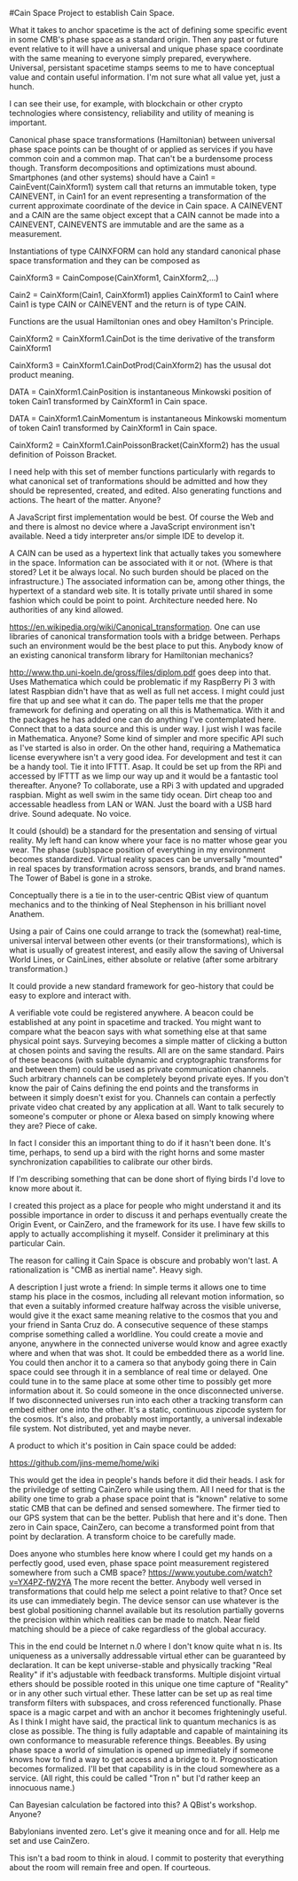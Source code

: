 #Cain Space
Project to establish Cain Space.

What it takes to anchor spacetime is the act of defining some specific event in some CMB's phase space as a standard origin. Then any past or future event relative to it will have a universal and unique phase space coordinate with the same meaning to everyone simply prepared, everywhere. Universal, persistant spacetime stamps seems to me to have conceptual value and contain useful information. I'm not sure what all value yet, just a hunch.

I can see their use, for example, with blockchain or other crypto technologies where consistency, reliability and utility of meaning is important.

Canonical phase space transformations (Hamiltonian) between universal phase space points can be thought of or applied as services if you have common coin and a common map. That can't be a burdensome process though. Transform decompositions and optimizations must abound. Smartphones (and other systems) should have a Cain1 = CainEvent(CainXform1) system call that returns an immutable token, type CAINEVENT, in Cain1 for an event representing a transformation of the current approximate coordinate of the device in Cain space. A CAINEVENT and a CAIN are the same object except that a CAIN cannot be made into a CAINEVENT, CAINEVENTS are immutable and are the same as a measurement.

Instantiations of type CAINXFORM can hold any standard canonical phase space transformation and they can be composed as 

CainXform3 = CainCompose(CainXform1, CainXform2,...)

Cain2 = CainXform(Cain1, CainXform1) applies CainXform1 to Cain1 where Cain1 is type CAIN or CAINEVENT and the return is of type CAIN.

Functions are the usual Hamiltonian ones and obey Hamilton's Principle.

CainXform2 = CainXform1.CainDot is the time derivative of the transform CainXform1

CainXform3 = CainXform1.CainDotProd(CainXform2) has the ususal dot product meaning.

DATA = CainXform1.CainPosition is instantaneous Minkowski position of token Cain1 transformed by CainXform1 in Cain space.

DATA = CainXform1.CainMomentum is instantaneous Minkowski momentum of token Cain1 transformed by CainXform1 in Cain space.

CainXform2 = CainXform1.CainPoissonBracket(CainXform2) has the usual definition of Poisson Bracket.

I need help with this set of member functions particularly with regards to what canonical set of tranformations should be admitted and how they should be represented, created, and edited.  Also generating functions and actions.  The heart of the matter.  Anyone?

A JavaScript first implementation would be best.  Of course the Web and and there is almost no device where a JavaScript environment isn't available.  Need a tidy interpreter ans/or simple IDE to develop it.

A CAIN can be used as a hypertext link that actually takes you somewhere in the space.  Information can be associated with it or not.  (Where is that stored?  Let it be always local.  No such burden should be placed on the infrastructure.) The associated information can be, among other things, the hypertext of a standard web site.  It is totally private until shared in some fashion which could be point to point.  Architecture needed here.  No authorities of any kind allowed.

https://en.wikipedia.org/wiki/Canonical_transformation.  One can use libraries of canonical transformation tools with a bridge between.  Perhaps such an environment would be the best place to put this.  Anybody know of an existing canonical transform library for Hamiltonian mechanics?  

http://www.thp.uni-koeln.de/gross/files/diplom.pdf goes deep into that.  Uses Mathematica which could be problematic if my RaspBerry Pi 3 with latest Raspbian didn't have that as well as full net access.  I might could just fire that up and see what it can do.  The paper tells me that the proper framework for defining and operating on all this is Mathematica.  With it and the packages he has added one can do anything I've contemplated here.  Connect that to a data source and this is under way.  I just wish I was facile in Mathematica.  Anyone? Some kind of simpler and more specific API such as I've started is also in order.  On the other hand, requiring a Mathematica license everywhere isn't a very good idea.  For development and test it can be a handy tool.  Tie it into IFTTT.  Asap.  It could be set up from the RPi and accessed by IFTTT as we limp our way up and it would be a fantastic tool thereafter.  Anyone?  To collaborate, use a RPi 3 with updated and upgraded raspbian.  Might as well swim in the same tidy ocean.  Dirt cheap too and accessable headless from LAN or WAN.  Just the board with a USB hard drive.  Sound adequate.  No voice.

It could (should) be a standard for the presentation and sensing of virtual reality. My left hand can know where your face is no matter whose gear you wear. The phase (sub)space position of everything in my environment becomes standardized. Virtual reality spaces can be unversally "mounted" in real spaces by transformation across sensors, brands, and brand names. The Tower of Babel is gone in a stroke.

Conceptually there is a tie in to the user-centric QBist view of quantum mechanics and to the thinking of Neal Stephenson in his brilliant novel Anathem.

Using a pair of Cains one could arrange to track the (somewhat) real-time, universal interval between other events (or their transformations), which is what is usually of greatest interest, and easily allow the saving of Universal World Lines, or CainLines, either absolute or relative (after some arbitrary transformation.)

It could provide a new standard framework for geo-history that could be easy to explore and interact with.

A verifiable vote could be registered anywhere. A beacon could be established at any point in spacetime and tracked. You might want to compare what the beacon says with what something else at that same physical point says. Surveying becomes a simple matter of clicking a button at chosen points and saving the results. All are on the same standard.  Pairs of these beacons (with suitable dynamic and cryptographic transforms for and between them) could be used as private communication channels.  Such arbitrary channels can be completely beyond private eyes.  If you don't know the pair of Cains defining the end points and the transforms in between it simply doesn't exist for you.  Channels can contain a perfectly private video chat created by any application at all.  Want to talk securely to someone's computer or phone or Alexa based on simply knowing where they are?  Piece of cake.

In fact I consider this an important thing to do if it hasn't been done. It's time, perhaps, to send up a bird with the right horns and some master synchronization capabilities to calibrate our other birds.

If I'm describing something that can be done short of flying birds I'd love to know more about it.

I created this project as a place for people who might understand it and its possible importance in order to discuss it and perhaps eventually create the Origin Event, or CainZero, and the framework for its use. I have few skills to apply to actually accomplishing it myself. Consider it preliminary at this particular Cain.

The reason for calling it Cain Space is obscure and probably won't last. A rationalization is "CMB as inertial name". Heavy sigh.

A description I just wrote a friend: In simple terms it allows one to time stamp his place in the cosmos, including all relevant motion information, so that even a suitably informed creature halfway across the visible universe, would give it the exact same meaning relative to the cosmos that you and your friend in Santa Cruz do. A consecutive sequence of these stamps comprise something called a worldline. You could create a movie and anyone, anywhere in the connected universe would know and agree exactly where and when that was shot. It could be embedded there as a world line.  You could then anchor it to a camera so that anybody going there in Cain space could see through it in a semblance of real time or delayed.  One could tune in to the same place at some other time to possibly get more information about it. So could someone in the once disconnected universe.  If two disconnected universes run into each other a tracking transform can embed either one into the other.  It's a static, continuous zipcode system for the cosmos. It's also, and probably most importantly, a universal indexable file system.  Not distributed, yet and maybe never.

A product to which it's position in Cain space could be added:

https://github.com/jins-meme/home/wiki

This would get the idea in people's hands before it did their heads. I ask for the priviledge of setting CainZero while using them. All I need for that is the ability one time to grab a phase space point that is "known" relative to some static CMB that can be defined and sensed somewhere. The firmer tied to our GPS system that can be the better.  Publish that here and it's done. Then zero in Cain space, CainZero, can become a transformed point from that point by declaration. A transform choice to be carefully made.

Does anyone who stumbles here know where I could get my hands on a perfectly good, used even, phase space point measurement registered somewhere from such a CMB space?  https://www.youtube.com/watch?v=YX4PZ-fW2YA  The more recent the better.  Anybody well versed in transformations that could help me select a point relative to that?  Once set its use can immediately begin.  The device sensor can use whatever is the best global positioning channel available but its resolution partially governs the precision within which realities can be made to match.  Near field matching should be a piece of cake regardless of the global accuracy.

This in the end could be Internet n.0 where I don't know quite what n is.  Its uniqueness as a universally addressable virtual ether can be guaranteed by declaration. It can be kept universe-stable and physically tracking "Real Reality" if it's adjustable with feedback transforms.  Multiple disjoint virtual ethers should be possible rooted in this unique one time capture of "Reality" or in any other such virtual ether.  These latter can be set up as real time transform filters with subspaces, and cross referenced functionally.  Phase space is a magic carpet and with an anchor it becomes frighteningly useful.  As I think I might have said, the practical link to quantum mechanics is as close as possible.  The thing is fully adaptable and capable of maintaining its own conformance to measurable reference things.  Beeables.  By using phase space a world of simulation is opened up immediately if someone knows how to find a way to get access and a bridge to it.  Prognostication becomes formalized.  I'll bet that capability is in the cloud somewhere as a service.  (All right, this could be called "Tron n" but I'd rather keep an innocuous name.)

Can Bayesian calculation be factored into this?  A QBist's workshop.  Anyone?

Babylonians invented zero. Let's give it meaning once and for all. Help me set and use CainZero.

This isn't a bad room to think in aloud.  I commit to posterity that everything about the room will remain free and open.  If courteous.

